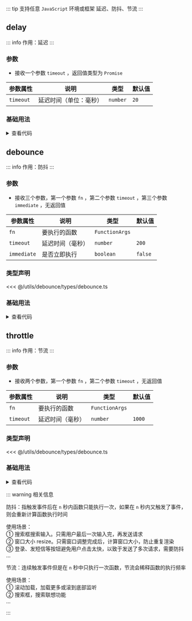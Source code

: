<script setup>
import { useAddNumInOutlineLabel } from '../../.vitepress/utils/createElement.ts'
useAddNumInOutlineLabel(3)

import delay from './delay.vue'
import debounce from './debounce.vue'
import throttle from './throttle.vue'
</script>

<!-- # 延迟、防抖、节流 -->

::: tip 支持任意 `JavaScript` 环境或框架
延迟、防抖、节流
:::

<!-- <ClientOnly>
  <description-popover :num="3" :tagNameList="['浏览器','Node']" />
</ClientOnly> -->

## delay

::: info 作用：延迟
:::

<!-- <ClientOnly>
  <description :isShowIcon="false" description="延迟" />
</ClientOnly> -->

### 参数

- 接收一个参数 `timeout` ，返回值类型为 `Promise`

| **参数属性** | **说明**               | **类型** | **默认值** |
| ------------ | ---------------------- | -------- | ---------- |
| `timeout`    | 延迟时间（单位：毫秒） | `number` | `20`       |

### 基础用法

<ClientOnly>
  <delay />
</ClientOnly>
<details>

<summary>查看代码</summary>

<<< @/utils/debounce/delay.vue

</details>

## debounce

::: info 作用：防抖
:::

<!-- <ClientOnly>
  <description :isShowIcon="false" description="防抖" />
</ClientOnly> -->

### 参数

- 接收三个参数，第一个参数 `fn` ，第二个参数 `timeout` ，第三个参数 `immediate` ，无返回值

| **参数属性** | **说明**         | **类型**       | **默认值** |
| ------------ | ---------------- | -------------- | ---------- |
| `fn`         | 要执行的函数     | `FunctionArgs` |            |
| `timeout`    | 延迟时间（毫秒） | `number`       | `200`      |
| `immediate`  | 是否立即执行     | `boolean`      | `false`    |

### 类型声明

<<< @/utils/debounce/types/debounce.ts

### 基础用法

<ClientOnly>
  <debounce />
</ClientOnly>
<details>

<summary>查看代码</summary>

<<< @/utils/debounce/debounce.vue

</details>

## throttle

::: info 作用：节流
:::

<!-- <ClientOnly>
  <description :isShowIcon="false" description="节流" />
</ClientOnly> -->

### 参数

- 接收两个参数，第一个参数 `fn` ，第二个参数 `timeout` ，无返回值

| **参数属性** | **说明**         | **类型**       | **默认值** |
| ------------ | ---------------- | -------------- | ---------- |
| `fn`         | 要执行的函数     | `FunctionArgs` |            |
| `timeout`    | 延迟时间（毫秒） | `number`       | `1000`     |

### 类型声明

<<< @/utils/debounce/types/debounce.ts

### 基础用法

<ClientOnly>
  <throttle />
</ClientOnly>
<details>

<summary>查看代码</summary>

<<< @/utils/debounce/throttle.vue

</details>

::: warning 相关信息

防抖：指触发事件后在 `n` 秒内函数只能执行一次，如果在 `n` 秒内又触发了事件，则会重新计算函数执行时间

使用场景：  
 ① 搜索框搜索输入。只需用户最后一次输入完，再发送请求  
 ② 窗口大小 resize。只需窗口调整完成后，计算窗口大小，防止重复渲染  
 ③ 登录、发短信等按钮避免用户点击太快，以致于发送了多次请求，需要防抖  
 ...

节流：连续触发事件但是在 `n` 秒中只执行一次函数，节流会稀释函数的执行频率

使用场景：  
 ① 滚动加载，加载更多或滚到底部监听  
 ② 搜索框，搜索联想功能  
 ...

:::
